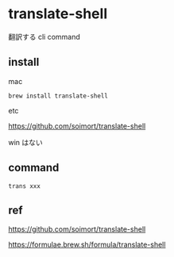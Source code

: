 
# translate-shell

翻訳する cli command


## install

mac

```
brew install translate-shell
```

etc

https://github.com/soimort/translate-shell


win はない



## command

```
trans xxx
```


## ref

https://github.com/soimort/translate-shell

https://formulae.brew.sh/formula/translate-shell



